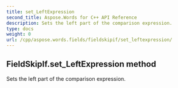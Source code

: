 ```yaml
---
title: set_LeftExpression
second_title: Aspose.Words for C++ API Reference
description: Sets the left part of the comparison expression. 
type: docs
weight: 0
url: /cpp/aspose.words.fields/fieldskipif/set_leftexpression/
---
```

## FieldSkipIf.set_LeftExpression method


Sets the left part of the comparison expression. 


